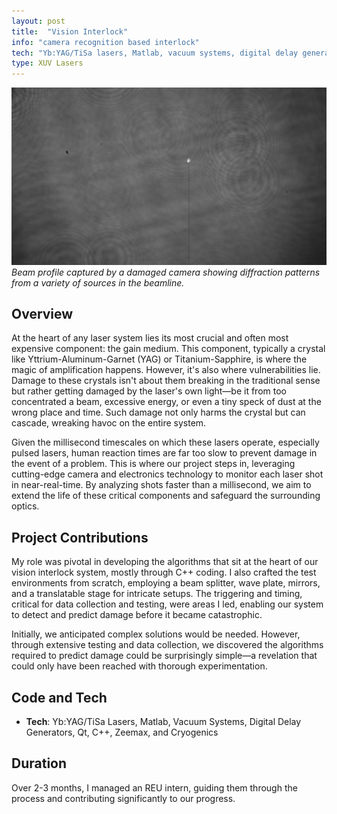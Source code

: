 ```yaml
---
layout: post
title:  "Vision Interlock"
info: "camera recognition based interlock"
tech: "Yb:YAG/TiSa lasers, Matlab, vacuum systems, digital delay generators, Qt, C++, cryogenics"
type: XUV Lasers
---
```

![Alt Text](../assets/img/laser_profile.jpg)
*Beam profile captured by a damaged camera showing diffraction patterns from a variety of sources in the beamline.*
## Overview 
At the heart of any laser system lies its most crucial and often most expensive component: the gain medium. This component, typically a crystal like Yttrium-Aluminum-Garnet (YAG) or Titanium-Sapphire, is where the magic of amplification happens. However, it's also where vulnerabilities lie. Damage to these crystals isn't about them breaking in the traditional sense but rather getting damaged by the laser's own light—be it from too concentrated a beam, excessive energy, or even a tiny speck of dust at the wrong place and time. Such damage not only harms the crystal but can cascade, wreaking havoc on the entire system.

Given the millisecond timescales on which these lasers operate, especially pulsed lasers, human reaction times are far too slow to prevent damage in the event of a problem. This is where our project steps in, leveraging cutting-edge camera and electronics technology to monitor each laser shot in near-real-time. By analyzing shots faster than a millisecond, we aim to extend the life of these critical components and safeguard the surrounding optics.    

## Project Contributions
My role was pivotal in developing the algorithms that sit at the heart of our vision interlock system, mostly through C++ coding. I also crafted the test environments from scratch, employing a beam splitter, wave plate, mirrors, and a translatable stage for intricate setups. The triggering and timing, critical for data collection and testing, were areas I led, enabling our system to detect and predict damage before it became catastrophic.

Initially, we anticipated complex solutions would be needed. However, through extensive testing and data collection, we discovered the algorithms required to predict damage could be surprisingly simple—a revelation that could only have been reached with thorough experimentation.

## Code and Tech
* **Tech**: Yb:YAG/TiSa Lasers, Matlab, Vacuum Systems, Digital Delay Generators, Qt, C++, Zeemax, and Cryogenics


## Duration
Over 2-3 months, I managed an REU intern, guiding them through the process and contributing significantly to our progress.
